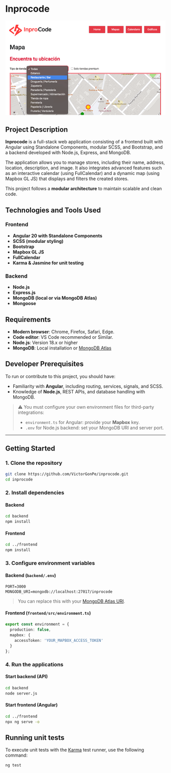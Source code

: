 # Inprocode

![Preview](frontend/src/assets/img/preview-inprocode.png "Inprocode")

## Project Description

**Inprocode** is a full-stack web application consisting of a frontend built with Angular using Standalone Components, modular SCSS, and Bootstrap, and a backend developed with Node.js, Express, and MongoDB.

The application allows you to manage stores, including their name, address, location, description, and image. It also integrates advanced features such as an interactive calendar (using FullCalendar) and a dynamic map (using Mapbox GL JS) that displays and filters the created stores.

This project follows a **modular architecture** to maintain scalable and clean code.

## Technologies and Tools Used

### Frontend

- **Angular 20 with Standalone Components**
- **SCSS (modular styling)**
- **Bootstrap**
- **Mapbox GL JS**
- **FullCalendar**
- **Karma & Jasmine for unit testing**

### Backend

- **Node.js**
- **Express.js**
- **MongoDB (local or via MongoDB Atlas)**
- **Mongoose**

## Requirements

- **Modern browser**: Chrome, Firefox, Safari, Edge.
- **Code editor**: VS Code recommended or Similar.
- **Node.js**: Version 18.x or higher
- **MongoDB**: Local installation or [MongoDB Atlas](https://www.mongodb.com/cloud/atlas)

## Developer Prerequisites

To run or contribute to this project, you should have:

- Familiarity with **Angular**, including routing, services, signals, and SCSS.
- Knowledge of **Node.js**, REST APIs, and database handling with MongoDB.

> ⚠️ You must configure your own environment files for third-party integrations:
>
> - `environment.ts` for Angular: provide your **Mapbox** key.
> - `.env` for Node.js backend: set your MongoDB URI and server port.

---

## Getting Started

### 1. Clone the repository

```bash
git clone https://github.com/VictorGonPe/inprocode.git
cd inprocode
```

### 2. Install dependencies

#### Backend
```bash
cd backend
npm install
```

#### Frontend
```bash
cd ../frontend
npm install
```

### 3. Configure environment variables

#### Backend (`backend/.env`)
```env
PORT=3000
MONGODB_URI=mongodb://localhost:27017/inprocode
```

> You can replace this with your [MongoDB Atlas URI](https://www.mongodb.com/cloud/atlas).

#### Frontend (`frontend/src/environment.ts`)
```ts
export const environment = {
  production: false,
  mapbox: {
    accessToken: 'YOUR_MAPBOX_ACCESS_TOKEN'
  }
};
```

### 4. Run the applications

#### Start backend (API)
```bash
cd backend
node server.js
```

#### Start frontend (Angular)
```bash
cd ../frontend
npx ng serve -o
```

## Running unit tests

To execute unit tests with the [Karma](https://karma-runner.github.io) test runner, use the following command:

```bash
ng test
```
